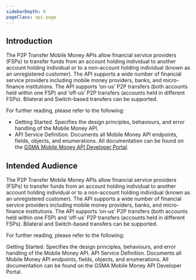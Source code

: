 ```yaml
---
sidebarDepth: 0
pageClass: api-page
---
```


## Introduction
The P2P Transfer Mobile Money APIs allow financial service providers (FSPs) to transfer funds from an account holding individual to another account holding individual or to a non-account holding individual (known as an unregistered customer). The API supports a wide number of financial service providers including mobile money providers, banks, and micro-finance institutions. The API supports ‘on-us’ P2P transfers (both accounts held within one FSP) and ‘off-us’ P2P transfers (accounts held in different FSPs). Bilateral and Switch-based transfers can be supported.

For further reading, please refer to the following:

- Getting Started. Specifies the design principles, behaviours, and error handling of the Mobile Money API.
- API Service Definition. Documents all Mobile Money API endpoints, fields, objects, and enumerations.
All documentation can be found on the [GSMA Mobile Money API Developer Portal](https://developer.mobilemoneyapi.io/).

## Intended Audience
The P2P Transfer Mobile Money APIs allow financial service providers (FSPs) to transfer funds from an account holding individual to another account holding individual or to a non-account holding individual (known as an unregistered customer). The API supports a wide number of financial service providers including mobile money providers, banks, and micro-finance institutions. The API supports ‘on-us’ P2P transfers (both accounts held within one FSP) and ‘off-us’ P2P transfers (accounts held in different FSPs). Bilateral and Switch-based transfers can be supported.

For further reading, please refer to the following:

Getting Started. Specifies the design principles, behaviours, and error handling of the Mobile Money API.
API Service Definition. Documents all Mobile Money API endpoints, fields, objects, and enumerations.
All documentation can be found on the GSMA Mobile Money API Developer Portal.